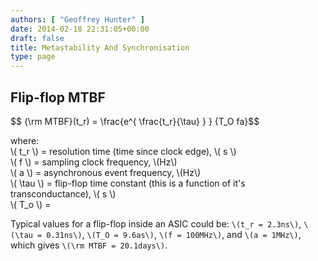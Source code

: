 ```yaml
---
authors: [ "Geoffrey Hunter" ]
date: 2014-02-18 22:31:05+00:00
draft: false
title: Metastability And Synchronisation
type: page
---
```


## Flip-flop MTBF

<div>$$ {\rm MTBF}(t_r) = \frac{e^{ \frac{t_r}{\tau} } } {T_O fa}$$</div>

<p class="centered">
	where:<br>
	\( t_r \) = resolution time (time since clock edge), \( s \)<br>
	\( f \) = sampling clock frequency, \(Hz\)<br>
	\( a \) = asynchronous event frequency, \(Hz\)<br>  
	\( \tau \) = flip-flop time constant (this is a function of it's transconductance), \( s \)<br>
	\( T_o \) =<br>
</p>

Typical values for a flip-flop inside an ASIC could be: `\(t_r = 2.3ns\)`, `\(\tau = 0.31ns\)`, `\(T_O = 9.6as\)`, `\(f = 100MHz\)`, and `\(a = 1MHz\)`, which gives `\(\rm MTBF = 20.1days\)`.
